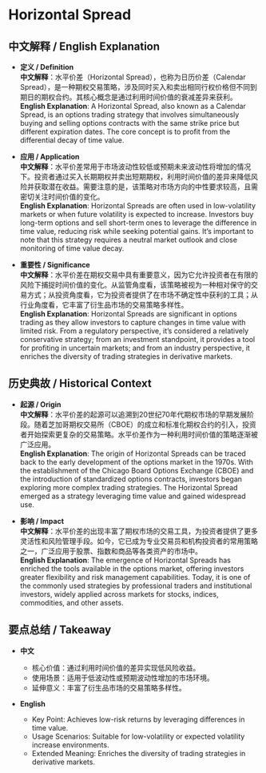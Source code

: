 # Horizontal Spread

## 中文解释 / English Explanation

* **定义 / Definition**  
  **中文解释**：水平价差（Horizontal Spread），也称为日历价差（Calendar Spread），是一种期权交易策略，涉及同时买入和卖出相同行权价格但不同到期日的期权合约。其核心概念是通过利用时间价值的衰减差异来获利。  
  **English Explanation**: A Horizontal Spread, also known as a Calendar Spread, is an options trading strategy that involves simultaneously buying and selling options contracts with the same strike price but different expiration dates. The core concept is to profit from the differential decay of time value.

* **应用 / Application**  
  **中文解释**：水平价差常用于市场波动性较低或预期未来波动性将增加的情况下。投资者通过买入长期期权并卖出短期期权，利用时间价值的差异来降低风险并获取潜在收益。需要注意的是，该策略对市场方向的中性要求较高，且需密切关注时间价值的变化。  
  **English Explanation**: Horizontal Spreads are often used in low-volatility markets or when future volatility is expected to increase. Investors buy long-term options and sell short-term ones to leverage the difference in time value, reducing risk while seeking potential gains. It’s important to note that this strategy requires a neutral market outlook and close monitoring of time value decay.

* **重要性 / Significance**  
  **中文解释**：水平价差在期权交易中具有重要意义，因为它允许投资者在有限的风险下捕捉时间价值的变化。从监管角度看，该策略被视为一种相对保守的交易方式；从投资角度看，它为投资者提供了在市场不确定性中获利的工具；从行业角度看，它丰富了衍生品市场的交易策略多样性。  
  **English Explanation**: Horizontal Spreads are significant in options trading as they allow investors to capture changes in time value with limited risk. From a regulatory perspective, it’s considered a relatively conservative strategy; from an investment standpoint, it provides a tool for profiting in uncertain markets; and from an industry perspective, it enriches the diversity of trading strategies in derivative markets.

## 历史典故 / Historical Context

* **起源 / Origin**  
  **中文解释**：水平价差的起源可以追溯到20世纪70年代期权市场的早期发展阶段。随着芝加哥期权交易所（CBOE）的成立和标准化期权合约的引入，投资者开始探索更复杂的交易策略。水平价差作为一种利用时间价值的策略逐渐被广泛应用。  
  **English Explanation**: The origin of Horizontal Spreads can be traced back to the early development of the options market in the 1970s. With the establishment of the Chicago Board Options Exchange (CBOE) and the introduction of standardized options contracts, investors began exploring more complex trading strategies. The Horizontal Spread emerged as a strategy leveraging time value and gained widespread use.

* **影响 / Impact**  
  **中文解释**：水平价差的出现丰富了期权市场的交易工具，为投资者提供了更多灵活性和风险管理手段。如今，它已成为专业交易员和机构投资者的常用策略之一，广泛应用于股票、指数和商品等各类资产的市场中。  
  **English Explanation**: The emergence of Horizontal Spreads has enriched the tools available in the options market, offering investors greater flexibility and risk management capabilities. Today, it is one of the commonly used strategies by professional traders and institutional investors, widely applied across markets for stocks, indices, commodities, and other assets.

## 要点总结 / Takeaway

* **中文**  
  - 核心价值：通过利用时间价值的差异实现低风险收益。  
  - 使用场景：适用于低波动性或预期波动性增加的市场环境。  
  - 延伸意义：丰富了衍生品市场的交易策略多样性。

* **English**  
  - Key Point: Achieves low-risk returns by leveraging differences in time value.  
  - Usage Scenarios: Suitable for low-volatility or expected volatility increase environments.  
  - Extended Meaning: Enriches the diversity of trading strategies in derivative markets.